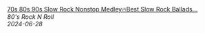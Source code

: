 <!--2024-06-28 08:06:54-->
<div class="yb">
  <a class="nodecor" href="/index.html?rok/70s_80s_90s_slow_rock_nonstop_medleybest_slow_rock_ballads_of_all_time_scorpions_bon_jovi_ccr">
    <img class="preview" data-videoid="Mz5PzAN_8P8" src="https://i2.ytimg.com/vi/Mz5PzAN_8P8/hqdefault.jpg" align="middle" alt="">
  </a>
  <div class="inlbl text">
    <a class="nodecor" href="/index.html?rok/70s_80s_90s_slow_rock_nonstop_medleybest_slow_rock_ballads_of_all_time_scorpions_bon_jovi_ccr">70s 80s 90s Slow Rock Nonstop Medley🔥Best Slow Rock Ballads...</a><br>
    <i class="smaller2">80's Rock N Roll</i><br>
    <i class="smaller3">2024-06-28</i>
  </div>
</div>
